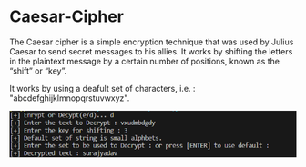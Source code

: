 # Caesar-Cipher

The Caesar cipher is a simple encryption technique that was used by Julius Caesar to send secret messages to his allies. It works by shifting the letters in the plaintext message by a certain number of positions, known as the “shift” or “key”.

It works by using a deafult set of characters, i.e. : "abcdefghijklmnopqrstuvwxyz".

<img src="/exampless.png">
